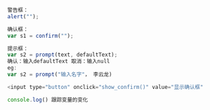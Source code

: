 ```javascript
警告框：
alert("");

确认框：
var s1 = confirm("");

提示框：
var s2 = prompt(text, defaultText);
确认：输入defaultText 取消：输入null
eg:
var s2 = prompt("输入名字"， 李云龙)
```

```javascript
<input type="button" onclick="show_confirm()" value="显示确认框"
```

````javascript
console.log() 跟踪变量的变化
````

